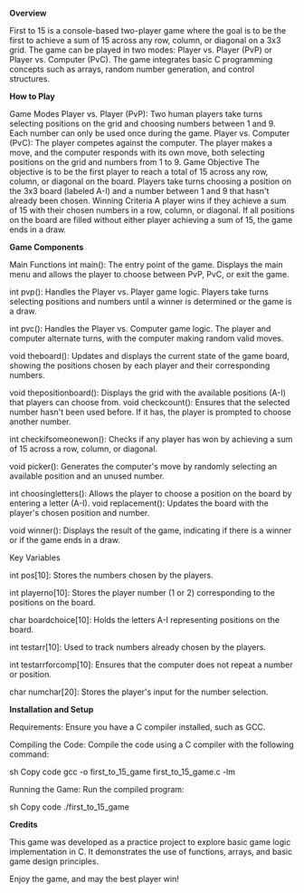 **Overview**

First to 15 is a console-based two-player game where the goal is to be the first to achieve a sum of 15 across any row, column, or diagonal on a 3x3 grid. The game can be played in two modes: Player vs. Player (PvP) or Player vs. Computer (PvC). The game integrates basic C programming concepts such as arrays, random number generation, and control structures.

**How to Play**

Game Modes
Player vs. Player (PvP): Two human players take turns selecting positions on the grid and choosing numbers between 1 and 9. Each number can only be used once during the game.
Player vs. Computer (PvC): The player competes against the computer. The player makes a move, and the computer responds with its own move, both selecting positions on the grid and numbers from 1 to 9.
Game Objective
The objective is to be the first player to reach a total of 15 across any row, column, or diagonal on the board.
Players take turns choosing a position on the 3x3 board (labeled A-I) and a number between 1 and 9 that hasn't already been chosen.
Winning Criteria
A player wins if they achieve a sum of 15 with their chosen numbers in a row, column, or diagonal.
If all positions on the board are filled without either player achieving a sum of 15, the game ends in a draw.

**Game Components**

Main Functions
int main(): The entry point of the game. Displays the main menu and allows the player to choose between PvP, PvC, or exit the game.

int pvp(): Handles the Player vs. Player game logic. Players take turns selecting positions and numbers until a winner is determined or the game is a draw.

int pvc(): Handles the Player vs. Computer game logic. The player and computer alternate turns, with the computer making random valid moves.

void theboard(): Updates and displays the current state of the game board, showing the positions chosen by each player and their corresponding numbers.

void thepositionboard(): Displays the grid with the available positions (A-I) that players can choose from.
void checkcount(): Ensures that the selected number hasn't been used before. If it has, the player is prompted to choose another number.

int checkifsomeonewon(): Checks if any player has won by achieving a sum of 15 across a row, column, or diagonal.

void picker(): Generates the computer's move by randomly selecting an available position and an unused number.

int choosingletters(): Allows the player to choose a position on the board by entering a letter (A-I).
void replacement(): Updates the board with the player's chosen position and number.

void winner(): Displays the result of the game, indicating if there is a winner or if the game ends in a draw.

Key Variables

int pos[10]: Stores the numbers chosen by the players.

int playerno[10]: Stores the player number (1 or 2) corresponding to the positions on the board.

char boardchoice[10]: Holds the letters A-I representing positions on the board.

int testarr[10]: Used to track numbers already chosen by the players.

int testarrforcomp[10]: Ensures that the computer does not repeat a number or position.

char numchar[20]: Stores the player's input for the number selection.

**Installation and Setup**

Requirements: Ensure you have a C compiler installed, such as GCC.

Compiling the Code: 
Compile the code using a C compiler with the following command:

sh
Copy code
gcc -o first_to_15_game first_to_15_game.c -lm

Running the Game: 
Run the compiled program:

sh
Copy code
./first_to_15_game

**Credits**

This game was developed as a practice project to explore basic game logic implementation in C. It demonstrates the use of functions, arrays, and basic game design principles.

Enjoy the game, and may the best player win!
